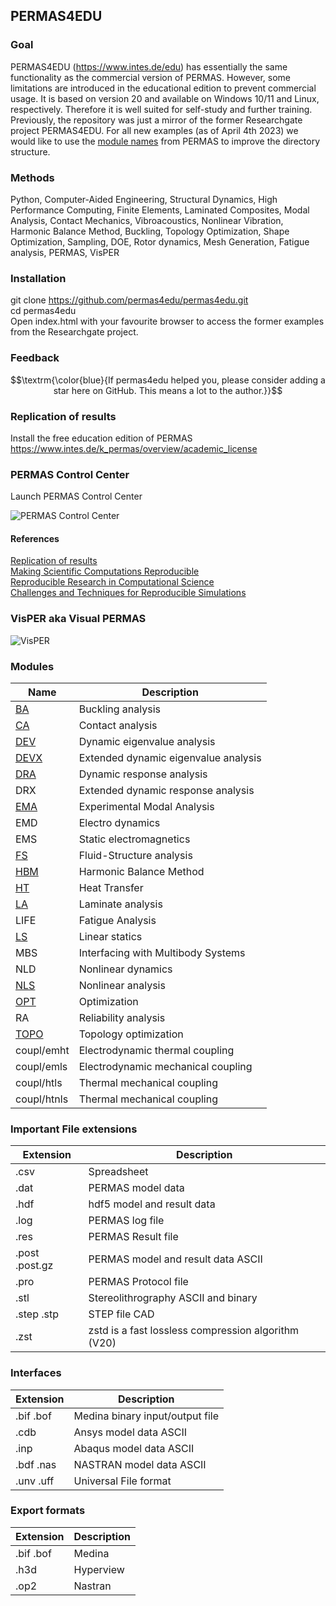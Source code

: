 ## PERMAS4EDU
### Goal 
PERMAS4EDU (https://www.intes.de/edu) has essentially the same functionality as the commercial version of PERMAS. However, some limitations are introduced in the educational edition to prevent commercial usage. It is based on version 20 and available on Windows 10/11 and Linux, respectively. Therefore it is well suited for self-study and further training. Previously, the repository was just a mirror of the former Researchgate project PERMAS4EDU. 
For all new examples (as of April 4th 2023) we would like to use the [module names](#modules) from PERMAS to improve the directory structure.

### Methods 
Python, Computer-Aided Engineering, Structural Dynamics, High Performance Computing, Finite Elements, Laminated Composites, Modal Analysis, Contact Mechanics, Vibroacoustics, Nonlinear Vibration, Harmonic Balance Method, Buckling, Topology Optimization, Shape Optimization, Sampling, DOE, Rotor dynamics, Mesh Generation, Fatigue analysis, PERMAS, VisPER

### Installation

git clone https://github.com/permas4edu/permas4edu.git  
cd permas4edu  
Open index.html with your favourite browser to access the former examples from the Researchgate project.   

### Feedback 

$$\textrm{\color{blue}{If permas4edu helped you, please consider adding a star here on GitHub. This means a lot to the author.}}$$

### Replication of results

Install the free education edition of PERMAS https://www.intes.de/k_permas/overview/academic_license

### PERMAS Control Center

Launch PERMAS Control Center  

![PERMAS Control Center](/assets/permascc_edu.png "PERMAS Control Center V20")

#### References

[Replication of results](https://link.springer.com/article/10.1007/s00158-019-02298-4)  
[Making Scientific Computations Reproducible](https://doi.ieeecomputersociety.org/10.1109/5992.881708)  
[Reproducible Research in Computational Science](https://doi.org/10.1126/science.1213847)  
[Challenges and Techniques for Reproducible Simulations](https://doi.org/10.1109/MCSE.2023.3322127)

### VisPER aka Visual PERMAS 

![VisPER](/assets/visper_edu.png "VisPER")

### Modules 

|Name| Description             |
---  | ----------------------- |  
|[BA](ba/README.md)  | Buckling analysis       |  
|[CA](ca/README.md)  | Contact analysis        | 
|[DEV](dev/README.md) | Dynamic eigenvalue analysis |  
|[DEVX](devx/README.md)| Extended dynamic eigenvalue analysis |  
|[DRA](dra/README.md) | Dynamic response analysis |  
|DRX | Extended dynamic response analysis |
|[EMA](ema/README.md) | Experimental Modal Analysis |
|EMD | Electro dynamics        |
|EMS | Static electromagnetics |  
|[FS](fs/README.md)  | Fluid-Structure analysis|  
|[HBM](hbm/README.md) | Harmonic Balance Method | 
|[HT](ht/README.md)  | Heat Transfer           |
|[LA](la/README.md)  | Laminate analysis       |  
|LIFE| Fatigue Analysis        |
|[LS](ls/README.md)  | Linear statics          | 
|MBS | Interfacing with Multibody Systems |
|NLD | Nonlinear dynamics |
|[NLS](nls/README.md) | Nonlinear analysis |
|[OPT](opt/README.md) | Optimization            |  
|RA  | Reliability analysis |
|[TOPO](topo/README.md)| Topology optimization   |  
|coupl/emht | Electrodynamic thermal coupling |  
|coupl/emls | Electrodynamic mechanical coupling |  
|coupl/htls | Thermal mechanical coupling |  
|coupl/htnls| Thermal mechanical coupling |

### Important File extensions

| Extension | Description |  
| ---       | ----        |  
| .csv      | Spreadsheet |  
| .dat      | PERMAS model data |  
| .hdf      | hdf5 model and result data |
| .log      | PERMAS log file |  
| .res      | PERMAS Result file |
| .post .post.gz | PERMAS model and result data ASCII |  
| .pro      | PERMAS Protocol file |
| .stl      | Stereolithrography ASCII and binary |
| .step .stp | STEP file CAD |  
| .zst       | zstd is a fast lossless compression algorithm (V20) |

### Interfaces

| Extension | Description |
| ---       | ----        |
| .bif .bof | Medina binary input/output file |
| .cdb      | Ansys model data ASCII |
| .inp      | Abaqus model data ASCII |
| .bdf .nas | NASTRAN model data ASCII |
| .unv .uff | Universal File format |

### Export formats

| Extension | Description |  
| ----      | ----        |  
| .bif .bof | Medina      |    
| .h3d      | Hyperview   |  
| .op2      | Nastran     |  
